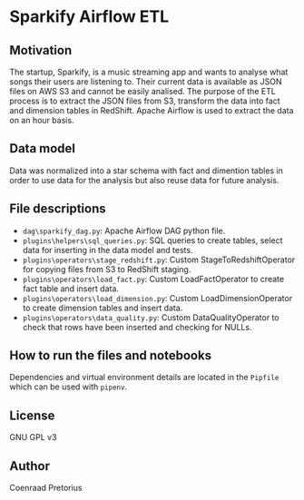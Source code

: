# Sparkify Airflow ETL

## Motivation

The startup, Sparkify, is a music streaming app and wants to analyse what songs their users are listening to. Their current data is available as JSON files on AWS S3 and cannot be easily analised. The purpose of the ETL process is to extract the JSON files from S3, transform the data into fact and dimension tables in RedShift. Apache Airflow is used to extract the data on an hour basis.

## Data model

Data was normalized into a star schema with fact and dimention tables in order to use data for the analysis but also reuse data for future analysis.

## File descriptions

- `dag\sparkify_dag.py`: Apache Airflow DAG python file.
- `plugins\helpers\sql_queries.py`: SQL queries to create tables, select data for inserting in the data model and tests.
- `plugins\operators\stage_redshift.py`: Custom StageToRedshiftOperator for copying files from S3 to RedShift staging.
- `plugins\operators\load_fact.py`: Custom LoadFactOperator to create fact table and insert data.
- `plugins\operators\load_dimension.py`: Custom LoadDimensionOperator to create dimension tables and insert data.
- `plugins\operators\data_quality.py`: Custom DataQualityOperator to check that rows have been inserted and checking for NULLs.

## How to run the files and notebooks

Dependencies and virtual environment details are located in the `Pipfile` which can be used with `pipenv`.

## License

GNU GPL v3

## Author

Coenraad Pretorius
